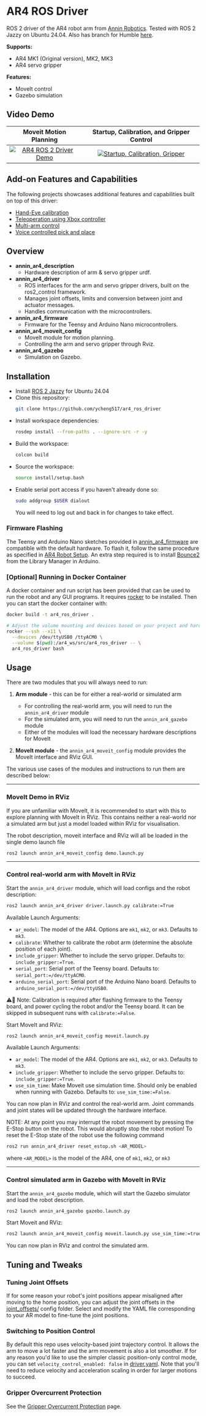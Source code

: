 # AR4 ROS Driver

ROS 2 driver of the AR4 robot arm from [Annin Robotics](https://www.anninrobotics.com).
Tested with ROS 2 Jazzy on Ubuntu 24.04. Also has branch for Humble
[here](https://github.com/ycheng517/ar4_ros_driver/tree/humble).

**Supports:**

- AR4 MK1 (Original version), MK2, MK3
- AR4 servo gripper

**Features:**

- MoveIt control
- Gazebo simulation

## Video Demo

<div align="center">

|                                        Moveit Motion Planning                                         |                                   Startup, Calibration, and Gripper Control                                   |
| :---------------------------------------------------------------------------------------------------: | :-----------------------------------------------------------------------------------------------------------: |
| [![AR4 ROS 2 Driver Demo](http://img.youtube.com/vi/XJCrfrW7jXE/0.jpg)](https://youtu.be/XJCrfrW7jXE) | [![Startup, Calibration, Gripper](http://img.youtube.com/vi/PQtXFzqRtHM/0.jpg)](https://youtu.be/PQtXFzqRtHM) |

</div>

## Add-on Features and Capabilities

The following projects showcases additional features and capabilities built on top of this driver:

- [Hand-Eye calibration](https://github.com/ycheng517/ar4_hand_eye_calibration)
- [Teleoperation using Xbox controller](https://github.com/ycheng517/ar4_ros_driver_examples)
- [Multi-arm control](https://github.com/ycheng517/ar4_ros_driver_examples)
- [Voice controlled pick and place](https://github.com/ycheng517/tabletop-handybot)

## Overview

- **annin_ar4_description**
  - Hardware description of arm & servo gripper urdf.
- **annin_ar4_driver**
  - ROS interfaces for the arm and servo gripper drivers, built on the ros2_control framework.
  - Manages joint offsets, limits and conversion between joint and actuator messages.
  - Handles communication with the microcontrollers.
- **annin_ar4_firmware**
  - Firmware for the Teensy and Arduino Nano microcontrollers.
- **annin_ar4_moveit_config**
  - MoveIt module for motion planning.
  - Controlling the arm and servo gripper through Rviz.
- **annin_ar4_gazebo**
  - Simulation on Gazebo.

## Installation

- Install [ROS 2 Jazzy](https://docs.ros.org/en/jazzy/Installation.html) for Ubuntu 24.04
- Clone this repository:
  ```bash
  git clone https://github.com/ycheng517/ar4_ros_driver
  ```
- Install workspace dependencies:
  ```bash
  rosdep install --from-paths . --ignore-src -r -y
  ```
- Build the workspace:
  ```bash
  colcon build
  ```
- Source the workspace:
  ```bash
  source install/setup.bash
  ```
- Enable serial port access if you haven't already done so:
  ```bash
  sudo addgroup $USER dialout
  ```
  You will need to log out and back in for changes to take effect.

### Firmware Flashing

The Teensy and Arduino Nano sketches provided in [annin_ar4_firmware](./annin_ar4_firmware/)
are compatible with the default hardware. To flash it, follow the same
procedure as specified in [AR4 Robot Setup](https://www.youtube.com/watch?v=OL6lXu8VU4s).
An extra step required is to install [Bounce2](https://github.com/thomasfredericks/Bounce2)
from the Library Manager in Arduino.

### [Optional] Running in Docker Container

A docker container and run script has been provided that can be used to run the
robot and any GUI programs. It requires [rocker](https://github.com/osrf/rocker) to be installed. Then you can start the docker container with:

```bash
docker build -t ar4_ros_driver .

# Adjust the volume mounting and devices based on your project and hardware
rocker --ssh --x11 \
  --devices /dev/ttyUSB0 /ttyACM0 \
  --volume $(pwd):/ar4_ws/src/ar4_ros_driver -- \
  ar4_ros_driver bash
```

## Usage

There are two modules that you will always need to run:

1. **Arm module** - this can be for either a real-world or simulated arm

   - For controlling the real-world arm, you will need to run the `annin_ar4_driver` module
   - For the simulated arm, you will need to run the `annin_ar4_gazebo` module
   - Either of the modules will load the necessary hardware descriptions for MoveIt

2. **MoveIt module** - the `annin_ar4_moveit_config` module provides the MoveIt interface and RViz GUI.

The various use cases of the modules and instructions to run them are described below:

---

### MoveIt Demo in RViz

If you are unfamiliar with MoveIt, it is recommended to start with this to explore planning with MoveIt in RViz. This contains neither a real-world nor a simulated arm but just a model loaded within RViz for visualisation.

The robot description, moveit interface and RViz will all be loaded in the single demo launch file

```bash
ros2 launch annin_ar4_moveit_config demo.launch.py
```

---

### Control real-world arm with MoveIt in RViz

Start the `annin_ar4_driver` module, which will load configs and the robot description:

```bash
ros2 launch annin_ar4_driver driver.launch.py calibrate:=True
```

Available Launch Arguments:

- `ar_model`: The model of the AR4. Options are `mk1`, `mk2`, or `mk3`. Defaults to `mk3`.
- `calibrate`: Whether to calibrate the robot arm (determine the absolute position
  of each joint).
- `include_gripper`: Whether to include the servo gripper. Defaults to: `include_gripper:=True`.
- `serial_port`: Serial port of the Teensy board. Defaults to: `serial_port:=/dev/ttyACM0`.
- `arduino_serial_port`: Serial port of the Arduino Nano board. Defaults to `arduino_serial_port:=/dev/ttyUSB0`.

⚠️📏 Note: Calibration is required after flashing firmware to the Teensy board, and
power cycling the robot and/or the Teensy board. It can be skipped in subsequent
runs with `calibrate:=False`.

Start MoveIt and RViz:

```bash
ros2 launch annin_ar4_moveit_config moveit.launch.py
```

Available Launch Arguments:

- `ar_model`: The model of the AR4. Options are `mk1`, `mk2`, or `mk3`. Defaults to `mk3`.
- `include_gripper`: Whether to include the servo gripper. Defaults to:
  `include_gripper:=True`.
- `use_sim_time`: Make Moveit use simulation time. Should only be enabled when
  running with Gazebo. Defaults to: `use_sim_time:=False`.

You can now plan in RViz and control the real-world arm. Joint commands and joint states will be updated through the hardware interface.

NOTE: At any point you may interrupt the robot movement by pressing the E-Stop button
on the robot. This would abruptly stop the robot motion! To reset the E-Stop state of
the robot use the following command

```bash
ros2 run annin_ar4_driver reset_estop.sh <AR_MODEL>
```

where `<AR_MODEL>` is the model of the AR4, one of `mk1`, `mk2`, or `mk3`

---

### Control simulated arm in Gazebo with MoveIt in RViz

Start the `annin_ar4_gazebo` module, which will start the Gazebo simulator and load the robot description.

```bash
ros2 launch annin_ar4_gazebo gazebo.launch.py
```

Start Moveit and RViz:

```bash
ros2 launch annin_ar4_moveit_config moveit.launch.py use_sim_time:=true include_gripper:=True
```

You can now plan in RViz and control the simulated arm.

## Tuning and Tweaks

### Tuning Joint Offsets

If for some reason your robot's joint positions appear misaligned after moving
to the home position, you can adjust the joint offsets in the
[joint_offsets/](./annin_ar4_driver/config/joint_offsets/) config folder.
Select and modify the YAML file corresponding to your AR model to fine-tune the joint positions.

### Switching to Position Control

By default this repo uses velocity-based joint trajectory control. It allows the arm to move a lot faster and the arm movement is also a lot smoother. If for any
reason you'd like to use the simpler classic position-only control mode, you can
set `velocity_control_enabled: false` in [driver.yaml](./annin_ar4_driver/config/driver.yaml). Note that you'll need to reduce velocity and acceleration scaling in order for larger motions to succeed.

### Gripper Overcurrent Protection

See the [Gripper Overcurrent Protection](./docs/gripper_overcurrent_protection.md) page.
